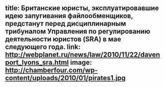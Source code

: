 title: Британские юристы, эксплуатировавшие идею запугивания файлообменщиков, предстанут перед дисциплинарным трибуналом Управления по регулированию деятельности юристов (SRA) в мае следующего года.
link: http://webplanet.ru/news/law/2010/11/22/davenport_lyons_sra.html
image: http://chamberfour.com/wp-content/uploads/2010/01/pirates1.jpg
---
